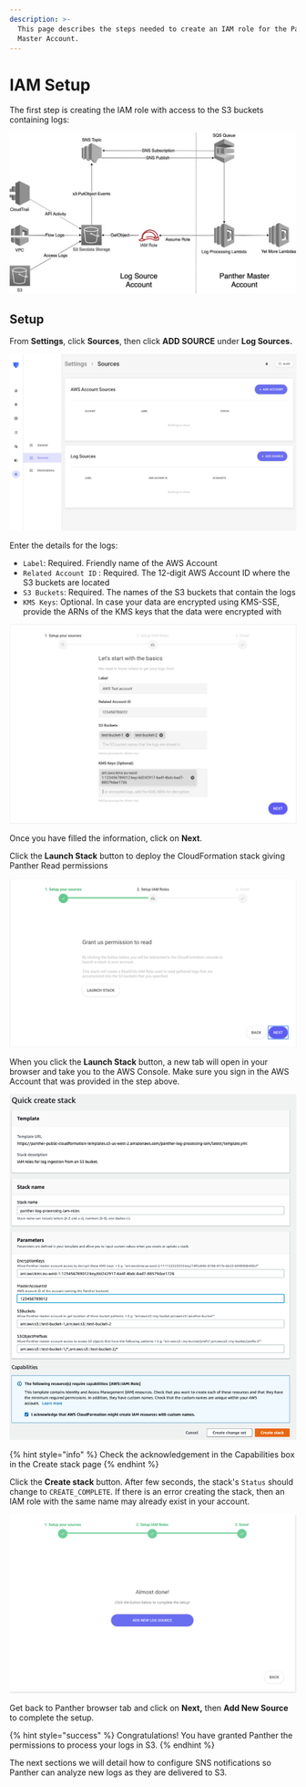 ```yaml
---
description: >-
  This page describes the steps needed to create an IAM role for the Panther
  Master Account.
---
```


# IAM Setup

The first step is creating the IAM role with access to the S3 buckets containing logs:

![](../../.gitbook/assets/logingestioniam.png)

## Setup

From **Settings**, click **Sources**, then click **ADD SOURCE** under **Log Sources.**

![](../../.gitbook/assets/screen-shot-2020-01-17-at-4.33.47-pm.png)

Enter the details for the logs:

- `Label`: Required. Friendly name of the AWS Account
- `Related Account ID` : Required. The 12-digit AWS Account ID where the S3 buckets are located
- `S3 Buckets`: Required. The names of the S3 buckets that contain the logs
- `KMS Keys`: Optional. In case your data are encrypted using KMS-SSE, provide the ARNs of the KMS keys that the data were encrypted with

![](../../.gitbook/assets/screen-shot-2020-01-21-at-2.04.06-pm.png)

Once you have filled the information, click on **Next**.

Click the **Launch Stack** button to deploy the CloudFormation stack giving Panther Read permissions

![](../../.gitbook/assets/screen-shot-2020-01-21-at-2.09.36-pm.png)

When you click the **Launch Stack** button, a new tab will open in your browser and take you to the AWS Console. Make sure you sign in the AWS Account that was provided in the step above.

![](../../.gitbook/assets/screen-shot-2020-01-21-at-2.15.31-pm.png)

{% hint style="info" %}
Check the acknowledgement in the Capabilities box in the Create stack page
{% endhint %}

Click the **Create stack** button. After few seconds, the stack's `Status` should change to `CREATE_COMPLETE`. If there is an error creating the stack, then an IAM role with the same name may already exist in your account.

![](../../.gitbook/assets/screen-shot-2020-01-21-at-5.26.49-pm.png)

Get back to Panther browser tab and click on **Next,** then **Add New Source** to complete the setup.

{% hint style="success" %}
Congratulations! You have granted Panther the permissions to process your logs in S3.
{% endhint %}

The next sections we will detail how to configure SNS notifications so Panther can analyze new logs as they are delivered to S3.
